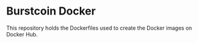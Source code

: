 # Burstcoin Docker

This repository holds the Dockerfiles used to create the Docker images on Docker Hub.
